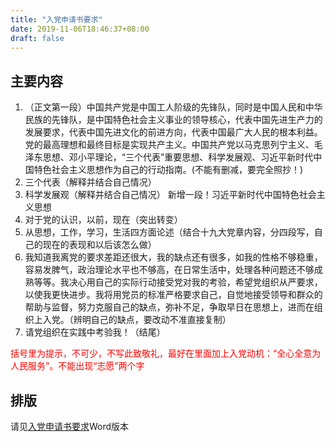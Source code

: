 ```yaml
---
title: "入党申请书要求"
date: 2019-11-06T18:46:37+08:00
draft: false
---
```

## 主要内容
1. （正文第一段）中国共产党是中国工人阶级的先锋队，同时是中国人民和中华民族的先锋队，是中国特色社会主义事业的领导核心，代表中国先进生产力的发展要求，代表中国先进文化的前进方向，代表中国最广大人民的根本利益。党的最高理想和最终目标是实现共产主义。中国共产党以马克思列宁主义、毛泽东思想、邓小平理论，“三个代表”重要思想、科学发展观、习近平新时代中国特色社会主义思想作为自己的行动指南。(不能有删减，要完全照抄！)
2. 三个代表（解释并结合自己情况）
3. 科学发展观（解释并结合自己情况）
新增一段！习近平新时代中国特色社会主义思想
4. 对于党的认识，以前，现在（突出转变）
5. 从思想，工作，学习，生活四方面论述（结合十九大党章内容，分四段写，自己的现在的表现和以后该怎么做）
6. 我知道我离党的要求差距还很大，我的缺点还有很多，如我的性格不够稳重，容易发脾气，政治理论水平也不够高，在日常生活中，处理各种问题还不够成熟等等。我决心用自己的实际行动接受党对我的考验，希望党组织从严要求，以使我更快进步。我将用党员的标准严格要求自己，自觉地接受领导和群众的帮助与监督，努力克服自己的缺点，弥补不足，争取早日在思想上，进而在组织上入党。（辨明自己的缺点，要改动不准直接复制）
7. 请党组织在实践中考验我！（结尾）

<span style="color:red">括号里为提示，不可少，不写此致敬礼，最好在里面加上入党动机：“全心全意为人民服务”。不能出现“志愿”两个字</span>

## 排版
请见[入党申请书要求](../../2019秋入党申请书格式及要求.docx)Word版本
